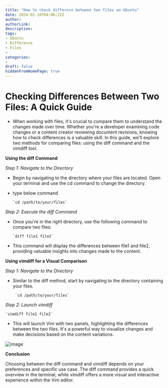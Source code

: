 ```yaml
---
title: "How to check differnce between two files on Ubuntu"
date: 2024-02-16T04:06:22Z
author:
authorLink:
description:
tags:
- Ubuntu
- Difference
- Files
- 
categories:
- 
draft: false
hiddenFromHomePage: true
---
```


# Checking Differences Between Two Files: A Quick Guide

* When working with files, it's crucial to compare them to understand the changes made over time. Whether you're a developer examining code changes or a content creator reviewing document revisions, knowing how to check differences is a valuable skill. In this guide, we'll explore two methods for comparing files: using the diff command and the vimdiff tool.

**Using the diff Command**

*Step 1: Navigate to the Directory*

* Begin by navigating to the directory where your files are located. Open your terminal and use the cd command to change the directory.
* type below command 

      `cd /path/to/your/files`

*Step 2: Execute the diff Command*

* Once you're in the right directory, use the following command to compare two files:

      `diff file1 file2`

* This command will display the differences between file1 and file2, providing valuable insights into changes made to the content.

**Using vimdiff for a Visual Comparison**

*Step 1: Navigate to the Directory*

* Similar to the diff method, start by navigating to the directory containing your files.

       `cd /path/to/your/files`

*Step 2: Launch vimdiff*

    `vimdiff file1 file2`

* This will launch Vim with two panels, highlighting the differences between the two files. It's a powerful way to visualize changes and make decisions based on the content variations.

![image](https://github.com/yahyagulshan/yahyagulshan.com/assets/59036269/ee93c8ea-6058-4226-997f-77b11139ce49)


**Conclusion**

Choosing between the diff command and vimdiff depends on your preferences and specific use case. The diff command provides a quick overview in the terminal, while vimdiff offers a more visual and interactive experience within the Vim editor.
